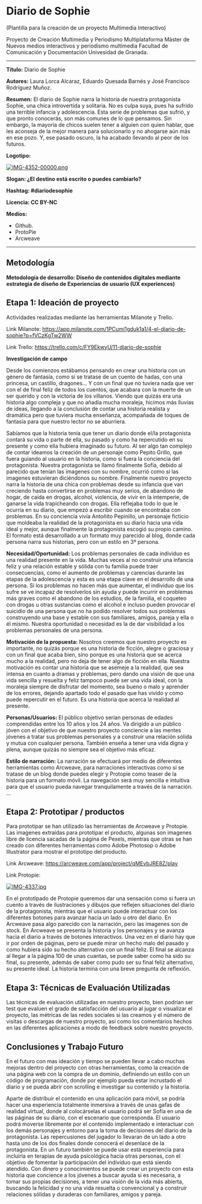 # Diario de Sophie

(Plantilla para la creación de un proyecto Multimedia Interactivo)

Proyecto de Creación Multimedia y Periodismo Multiplataforma Máster de Nuevos medios interactivos y periodismo multimedia Facultad de Comunicación y Documentación Univesidad de Granada.

-------------------------------------------------------------------------------

**Título:** Diario de Sophie

**Autores:** Laura Lorca Alcaraz, Eduardo Quesada Barnés y José Francisco Rodríguez Muñoz.

**Resumen:** El diario de Sophie narra la historia de nuestra protagonista Sophie, una chica introvertida y solitaria. No es culpa suya, pues ha sufrido una terrible infancia y adolescencia. Esta serie de problemas que sufrió, y que pronto conocerás, son más comunes de lo que pensamos. Sin embargo, la mayoría de chicos suelen tener a alguien con quien hablar, que les aconseja de la mejor manera para solucionarlo y no ahogarse aún más en ese pozo. Y, ese pasado oscuro, la ha acabado llevando al peor de los futuros.

**Logotipo:**

[![IMG-4352-00000.png](https://i.postimg.cc/L5YH1gSq/IMG-4352-00000.png)](https://postimg.cc/dZFPM1Lv)

**Slogan: ¿El destino está escrito o puedes cambiarlo?** 

**Hashtag: #diariodesophie**

**Licencia: CC BY-NC**

**Medios:**

- Github.
- ProtoPie
- Arcweave

--------------------------------------------------------------------------------

## Metodología

**Metodología de desarrollo: Diseño de contenidos digitales mediante estrategia de diseño de Experiencias de usuario (UX experiences)**

## Etapa 1: Ideación de proyecto

Actividades realizadas mediante las herramientas Milanote y Trello.

Link Milanote: https://app.milanote.com/1PCumi1gduk1a1/4-el-diario-de-sophie?p=fVCzKgTw2WW

Link Trello: https://trello.com/c/FY9EkwyU/11-diario-de-sophie

**Investigación de campo**

Desde los comienzos estábamos pensando en crear una historia con un género de fantasía, como si se tratase de un cuento de hadas, con una princesa, un castillo, dragones... Y con un final que no tuviera nada que ver con el de final feliz de todos los cuentos, que acabara con la muerte de un ser querido y con la victoria de los villanos. Viendo que quizás era una historia algo compleja y que no añadía mucha moraleja, hicimos más lluvias de ideas, llegando a la conclusión de contar una historia realista y dramática pero que tuviera mucha enseñanza, acompañada de toques de fantasía para que nuestro lector no se aburriera.

Sabíamos que la historia tenía que tener un diario donde el/la protagonista contará su vida o parte de ella, su pasado y como ha repercutido en su presente y como ella hubiera imaginado su futuro. Al ser algo tan complejo de contar ideamos la creación de un personaje como Pepito Grillo, que fuera guiando al usuario en la historia, como si fuera la conciencia del protagonista. Nuestra protagonista se llamó finalmente Sofía, debido al parecido que tenían las imagenes con su nombre, ocurrió como si las imagenes estuvieran diciéndonos su nombre. Finalmente nuestro proyecto narra la historia de una chica con problemas desde su infancia que van creciendo hasta convertirse en problemas muy serios, de abandono de hogar, de caída en drogas, alcohol, violencia, de vivir en la intemperie, de ganarse la vida trapicheando con drogas. Ella reflejaba todo lo que le ocurría en su diario, que empezó a escribir cuando se encontraba con problemas. En su conciencia vivía Antoñito Pepinillo, un personaje ficticio que moldeaba la realidad de la protagonista en su diario hacia una vida ideal y mejor, aunque finalmente la protagonista escogió su propio camino. El formato está desarrollado a un formato muy parecido al blog, donde cada persona narra sus historias, pero con un estilo en 3º persona.

**Necesidad/Oportunidad:**
Los problemas personales de cada individuo es una realidad presente en la vida. Muchas veces al no construir una infancia feliz y una relación estable y sólida con tu familia puede traer consecuencias, como el aumento de problemas y carencias durante las etapas de la adolescencia y esta es una etapa clave en el desarrollo de una persona. Si los problemas no hacen más que aumentar, el individuo que los sufre se ve incapaz de resolverlos sin ayuda y puede incurrir en problemas más graves como el abandono de los estudios, de la familia, el coqueteo con drogas u otras sustancias como el alcohol e incluso pueden provocar el suicidio de una persona que no ha podido resolver todos sus problemas construyendo una base y estable con sus familiares, amigos, pareja y ella o él mismo. Nuestra oportunidad o necesidad es la de dar visibilidad a los problemas personales de una persona.

**Motivación de la propuesta:**
Nosotros creemos que nuestro proyecto es importante, no quizás porque es una historia de ficción, alegre o graciosa y con un final que acaba bien, sino porque es una historia que se acerca mucho a la realidad, pero no deja de tener algo de ficción en ella. Nuestra motivación es contar una historia que se asemeje a la realidad, que sea intensa en cuanto a dramas y problemas, pero dando una visión de que una vida sencilla y resuelta y feliz tampoco puede ser una vida ideal, con la moraleja siempre de disfrutar del momento, sea bueno o malo y aprender de los errores, dejando apartado todo el pasado que has vivido y como puede repercutir en el futuro. Es una historia que acerca la realidad al presente.

**Personas/Usuarios:**
El público objetivo serían personas de edades comprendidas entre los 10 años y los 24 años. Va dirigido a un público jóven con el objetivo de que nuestro proyecto conciencie a las mentes jóvenes a tratar sus problemas personales y a construir una relación sólida y mutua con cualquier persona. También enseña a tener una vida digna y plena, aunque quizás no siempre sea el objetivo más eficaz.

**Estilo de narración:**
La narración se efectuará por medio de diferentes herramientas como Arcweave, para narraciones interactivas como si se tratase de un blog donde puedes elegir y Protopie como teaser de la historia para un formato móvil. La navegación será muy sencilla e intuitiva para que el usuario pueda navegar tranquilamente a través de la narración.
...

## Etapa 2: Prototipar / productos

Para prototipar se han utilizado las herramientas de Arcweave y Protopie. Las imagenes extraídas para prototipar el producto, algunas son imagenes libre de licencia sacadas de la página de Pexels, mientras que otras se han creado con diferentes herramientas como Adobe Photosop o Adobe Illustrator para mostrar el prototipo del producto.

Link Arcweave: https://arcweave.com/app/project/qMEvbJRE8Z/play

Link Protopie:

[![IMG-4337.jpg](https://i.postimg.cc/0NFMFHm8/IMG-4337.jpg)](https://postimg.cc/wt5js20P)

En el prototipado de Protopie queremos dar una sensación como si fuera un cuento a través de ilustraciones y dibujos que reflejen situaciones del diario de la protagonista, mientras que el usuario puede interactuar con los diferentes botones para avanzar hacia un lado u otro del diario. En Arcweave pasa algo parecido con la narración, pero las imagenes son de stock. En Arcweave se presenta la historia y los personajes y se avanza hacia el diario a través de botones interactivos. Una vez en el diario hay que ir por orden de páginas, pero se puede mirar un hecho malo del pasado y como hubiera sido su hecho alternativo con un final feliz. El final se alcanza al llegar a la página 100 de unas cuantas, se puede saber como ha sido su final, su presente, además de saber como pudo ser su final feliz alternativo, su presente ideal. La historia termina con una breve pregunta de reflexión.

## Etapa 3: Técnicas de Evaluación Utilizadas

Las técnicas de evaluación utilizadas en nuestro proyecto, bien podrían ser test que evaluen el grado de satisfacción del usuario al jugar o visualizar el proyecto, las métricas de las redes sociales si las creamos y el número de visitas o descargas de nuestro proyecto, así como los comentarios hechos en las diferentes aplicaciones a modo de feedback sobre nuestro proyecto.

## Conclusiones y Trabajo Futuro

En el futuro con mas ideación y tiempo se pueden llevar a cabo muchas mejoras dentro del proyecto con otras herramientas, como la creación de una página web con la compra de un dominio, definiendo un estilo con un código de programación, donde por ejemplo pueda estar incrustado el diario y se pueda abrir con scrolling e investigar su contenido y la historia.

Aparte de distribuir el contenido en una aplicación para móvil, se podría hacer una experiencia totalmente inmersiva a través de unas gafas de realidad virtual, donde al colocárselas el usuario podrá ser Sofía en una de las páginas de su diario, con el escenario que corresponda. El usuario podrá moverse libremente por el contenido implementado e interactuar con los demás personajes y entorno para la toma de decisiones del diario de la protagonista. Las repercusiones del jugador lo llevaran de un lado a otro hasta uno de los dos finales donde conocerá el desenlace de la protagonista.
En un futuro también se puede usar está experiencia para incluirla en terapias de ayuda psicológica hacia otras personas, con el objetivo de fomentar la participación del individuo que está siendo atendido.
Con dinero y conocimientos se puede crear un proyecto con esta historia que concience a los jóvenes a buscar ayuda si es necesaria, a tomar sus propias decisiones, a tener una visión de la vida más abierta, buscando la felicidad y no una vida resuelta o convencional y a construir relaciones sólidas y duraderas con familiares, amigos y pareja.
